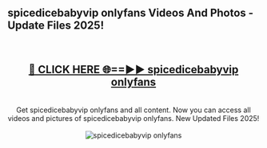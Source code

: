 <h2>spicedicebabyvip onlyfans Videos And Photos - Update Files 2025!</h2>
<br>
<div align="center">
<h2><a href="https://linkcuts.com/hfmhzwbr" rel="nofollow">🔴 CLICK HERE 🌐==►► spicedicebabyvip onlyfans</a></h2>
<br>
Get spicedicebabyvip onlyfans and all content. Now you can access all videos and pictures of spicedicebabyvip onlyfans. New Updated Files 2025!
<br>
<br>
<a href="https://linkcuts.com/hfmhzwbr" rel="nofollow" data-target="animated-image.originalLink"><img src="https://i.ibb.co.com/WyWwxjT/player-gif2.gif" alt="spicedicebabyvip onlyfans" style="max-width: 100%; display: inline-block;" data-target="animated-image.originalImage"></a>
</div>
<br>